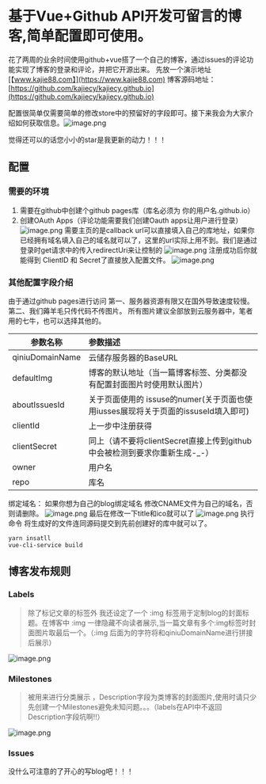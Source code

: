 # 基于Vue+Github API开发可留言的博客,简单配置即可使用。
花了两周的业余时间使用github+vue搭了一个自己的博客，通过issues的评论功能实现了博客的登录和评论，并把它开源出来。
先放一个演示地址 [【www.kajie88.com】](https://www.kajie88.com) 
博客源码地址：[https://github.com/kajiecy/kajiecy.github.io](https://github.com/kajiecy/kajiecy.github.io)



配置很简单仅需要简单的修改store中的预留好的字段即可。接下来我会为大家介绍如何获取信息。![image.png](https://upload-images.jianshu.io/upload_images/12326681-d6a73a9ac94f7d47.png?imageMogr2/auto-orient/strip%7CimageView2/2/w/1240)

觉得还可以的话您小小的star是我更新的动力！！！
## 配置
### 需要的环境
1. 需要在github中创建个github pages库（库名必须为  你的用户名.github.io）
2. 创建OAuth Apps（评论功能需要我们创建Oauth apps让用户进行登录）
![image.png](https://upload-images.jianshu.io/upload_images/12326681-f9a4e7a8d2f936c0.png?imageMogr2/auto-orient/strip%7CimageView2/2/w/1240)
需要主页的是callback url可以直接填入自己的库地址，如果你已经拥有域名填入自己的域名就可以了，这里的url实际上用不到。我们是通过登录时get请求中的传入redirectUri来让控制的
![image.png](https://upload-images.jianshu.io/upload_images/12326681-da264fced35ea7a6.png?imageMogr2/auto-orient/strip%7CimageView2/2/w/1240)
注册成功后你就能得到 ClientID 和 Secret了直接放入配置文件。
![image.png](https://upload-images.jianshu.io/upload_images/12326681-e0bb2ec543a172f5.png?imageMogr2/auto-orient/strip%7CimageView2/2/w/1240)
### 其他配置字段介绍
由于通过github pages进行访问
第一、服务器资源有限又在国外导致速度较慢。
第二、我们薅羊毛只传代码不传图片。
所有图片建议全部放到云服务器中，笔者用的七牛，也可以选择其他的。



| 参数名称| 参数描述|
| ------------- |:-------------|
|qiniuDomainName |  云储存服务器的BaseURL  |
| defaultImg      | 博客的默认地址（当一篇博客标签、分类都没有配置封面图片时使用默认图片） |
| aboutIssuesId      | 关于页面使用的 issuse的numer(关于页面也使用iusses展现将关于页面的issuseId填入即可)|
| clientId | 上一步中注册获得  |
| clientSecret | 同上（请不要将clientSecret直接上传到github中会被检测到要求你重新生成-_-） |
| owner | 用户名 |
| repo | 库名 |

绑定域名：
如果你想为自己的blog绑定域名 修改CNAME文件为自己的域名，否则请删除。
![image.png](https://upload-images.jianshu.io/upload_images/12326681-046d5cd6fa6b69d3.png?imageMogr2/auto-orient/strip%7CimageView2/2/w/1240)
最后在修改一下title和ico就可以了
![image.png](https://upload-images.jianshu.io/upload_images/12326681-8c96b5e1abd139f7.png?imageMogr2/auto-orient/strip%7CimageView2/2/w/1240)
执行命令 将生成好的文件连同源码提交到先前创建好的库中就可以了。
```
yarn insatll
vue-cli-service build
```
## 博客发布规则
### Labels 
>除了标记文章的标签外 我还设定了一个 :img 标签用于定制blog的封面标题。在博客中 :img 一律隐藏不向读者展示,当一篇文章有多个:img标签时封面图片取最后一个。（:img 后面为的字符将和qiniuDomainName进行拼接后展示）

![image.png](https://upload-images.jianshu.io/upload_images/12326681-ba9537cc006205ef.png?imageMogr2/auto-orient/strip%7CimageView2/2/w/1240)
### Milestones
> 被用来进行分类展示 ，Description字段为类博客的封面图片,使用时请只少先创建一个Milestones避免未知问题。。。（labels在API中不返回Description字段坑啊!!）

![image.png](https://upload-images.jianshu.io/upload_images/12326681-07283c4114211670.png?imageMogr2/auto-orient/strip%7CimageView2/2/w/1240)
### Issues
没什么可注意的了开心的写blog吧！！！
